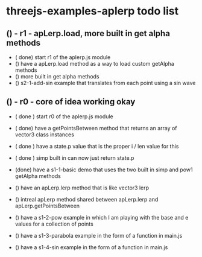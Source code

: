# threejs-examples-aplerp todo list

## () - r1 - apLerp.load, more built in get alpha methods
* ( done) start r1 of the aplerp.js module
* () have a apLerp.load method as a way to load custom getAlpha methods
* () more built in get alpha methods
* () s2-1-add-sin example that translates from each point using a sin wave

## () - r0 - core of idea working okay
* ( done ) start r0 of the aplerp.js module
* ( done) have a getPointsBetween method that returns an array of vector3 class instances
* ( done ) have a state.p value that is the proper i / len value for this
* ( done ) simp built in can now just return state.p
* (done) have a s1-1-basic demo that uses the two built in simp and pow1 getAlpha methods

* () have an apLerp.lerp method that is like vector3 lerp
* () intreal apLerp method shared between apLerp.lerp and apLerp.getPointsBetween

* () have a s1-2-pow example in which I am playing with the base and e values for a collection of points

* () have a s1-3-parabola example in the form of a function in main.js
* () have a s1-4-sin example in the form of a function in main.js
